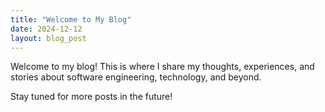 ```yaml
---
title: "Welcome to My Blog"
date: 2024-12-12
layout: blog_post
---
```


Welcome to my blog! This is where I share my thoughts, experiences, and stories about software engineering, technology, and beyond.

Stay tuned for more posts in the future!
